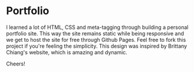 # Portfolio

I learned a lot of HTML, CSS and meta-tagging through building a personal portfolio site. 
This way the site remains static while being responsive and we get to host the site for free through Github Pages.
Feel free to fork this project if you're feeling the simplicity. This design was inspired by Brittany Chiang's website, which is amazing and dynamic.

Cheers!

